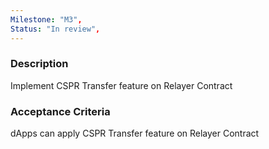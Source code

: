 ```yaml
---
Milestone: "M3",
Status: "In review",
---
```

<!--lang:en--> 
### Description

Implement CSPR Transfer feature on Relayer Contract


### Acceptance Criteria

dApps can apply CSPR Transfer feature on Relayer Contract




